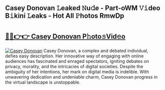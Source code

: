 ## Casey Donovan 𝙻eaked 𝙽u𝚍e - Part-oWM 𝚅𝚒deo B𝚒kini 𝙻eaks - Hot All 𝙿hotos RmwDp

# <h2><a href="http://ld67f2.urlbe.top/?page=Casey+Donovan">🔗🔗👉👉 Casey Donovan P𝚑oto𝚜Vid𝚎o</a></h2>

[![Casey Donovan](https://i.imgur.com/eBuTRDB.gif)](http://ld67f2.urlbe.top/?page=Casey+Donovan)
Casey Donovan, a complex and debated individual, defies easy description. Her innovative way of engaging with online audiences has fascinated and enraged spectators, igniting debates on privacy, morality, and the intricacies of digital societies. Despite the ambiguity of her intentions, her mark on digital media is indelible. With unwavering dedication and undeniable charm, Casey Donovan progress in the virtual landscape is unstoppable.
